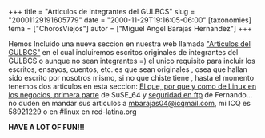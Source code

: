 +++
title = "Articulos de Integrantes del GULBCS"
slug = "20001129191605779"
date = "2000-11-29T19:16:05-06:00"
[taxonomies]
tema = ["ChorosViejos"]
autor = ["Miguel Angel Barajas Hernandez"]
+++

Hemos Incluido una nueva seccion en nuestra web llamada ["Articulos del
GULBCS"](http://gulbcs.linuxmexico.org/sections.php?op=listarticles&secid=2)
en el cual incluiremos escritos originales de integrantes del GULBCS o
aunque no sean integrantes =) el unico requisito para incluir los
escritos, ensayos, cuentos, etc. es que sean originales , osea que
hallan sido escrito por nosotros mismo, si no que chiste tiene , hasta
el momento tenemos dos articulos en esta seccion: [El que, por que y
como de Linux en los negocios, primera
parte](http://gulbcs.linuxmexico.org/sections.php?op=viewarticle&artid=5)
de SuSE_64 y [seguridad en
ftp](http://gulbcs.linuxmexico.org/sections.php?op=viewarticle&artid=4)
de Fernando... no duden en mandar sus articulos a
mbarajas04@icqmail.com, mi ICQ es 58921229 o en #linux en red-latina.org

**HAVE A LOT OF FUN!!!**
